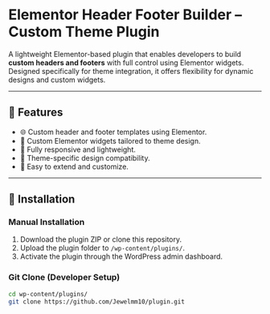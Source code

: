 # Elementor Header Footer Builder – Custom Theme Plugin

A lightweight Elementor-based plugin that enables developers to build **custom headers and footers** with full control using Elementor widgets. Designed specifically for theme integration, it offers flexibility for dynamic designs and custom widgets.

---

## 🔧 Features

- 🌐 Custom header and footer templates using Elementor.
- 🧩 Custom Elementor widgets tailored to theme design.
- 📱 Fully responsive and lightweight.
- 🎨 Theme-specific design compatibility.
- 🧱 Easy to extend and customize.

---

## 🧰 Installation

### Manual Installation
1. Download the plugin ZIP or clone this repository.
2. Upload the plugin folder to `/wp-content/plugins/`.
3. Activate the plugin through the WordPress admin dashboard.

### Git Clone (Developer Setup)

```bash
cd wp-content/plugins/
git clone https://github.com/Jewelmm10/plugin.git
